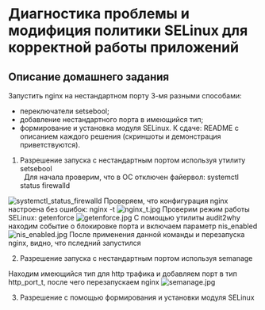 # Диагностика проблемы и модифиция политики SELinux для корректной работы приложений
  
## Описание домашнего задания
  Запустить nginx на нестандартном порту 3-мя разными способами:
  -  переключатели setsebool;  
  -  добавление нестандартного порта в имеющийся тип;  
  -  формирование и установка модуля SELinux.
К сдаче:
README с описанием каждого решения (скриншоты и демонстрация приветствуются).  
  
1. Разрешение запуска с нестандартным портом используя утилиту setsebool  
   
  Для начала проверим, что в ОС отключен файервол: systemctl status firewalld  
<image src="./screens/setsebool/systemctl_status_firewalld.jpg" alt="systemctl_status_firewalld">  
  Проверяем, что конфигурация nginx настроена без ошибок: nginx -t  
<image src="./screens/setsebool/nginx_t.jpg" alt="nginx_t.jpg">  
Проверим режим работы SELinux: getenforce  
  <image src="./screens/setsebool/getenforce.jpg" alt="getenforce.jpg">  
  С помощью утилиты audit2why находим событие о блокировке порта и включаем параметр nis_enabled
  <image src="./screens/setsebool/nis_enabled.jpg" alt="nis_enabled.jpg">
  После применения данной команды и перезапуска nginx, видно, что пследний запустился  
  
  
2. Разрешение запуска с нестандартным портом используя semanage  
  
  Находим имеющийся тип для http трафика и добавляем порт в тип http_port_t, после чего перезапускаем nginx
  <image src="./screens/semanage/semanage.jpg" alt="semanage.jpg">  

3. Разрешение c помощью формирования и установки модуля SELinux  
  
  


